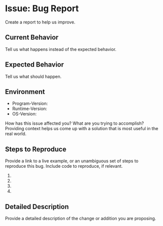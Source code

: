 # Issue: Bug Report
Create a report to help us improve.

## Current Behavior
Tell us what happens instead of the expected behavior.

## Expected Behavior
Tell us what should happen.

## Environment
- Program-Version:
- Runtime-Version:
- OS-Version:

How has this issue affected you? What are you trying to accomplish?
Providing context helps us come up with a solution that is most useful in the real world.

## Steps to Reproduce
Provide a link to a live example, or an unambiguous set of steps to
reproduce this bug. Include code to reproduce, if relevant.

1.
2.
3.
4.

## Detailed Description
Provide a detailed description of the change or addition you are proposing.
